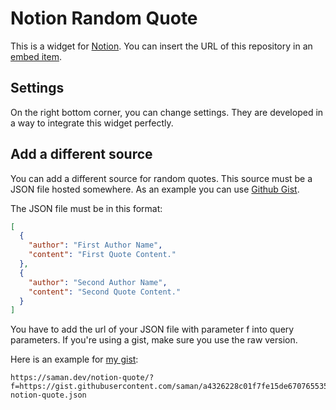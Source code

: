 # Notion Random Quote
This is a widget for [Notion](https://notion.so). You can insert the URL of this repository in an [embed item](https://www.notion.so/Embeds-6b7133323590447b9d8e963c136ebce5#5d54f8a0f7a44547b94d023bc09c2c55).

## Settings
On the right bottom corner, you can change settings. They are developed in a way to integrate this widget perfectly.

## Add a different source
You can add a different source for random quotes. This source must be a JSON file hosted somewhere.
As an example you can use [Github Gist](https://gist.github.com/).

The JSON file must be in this format:
```json
[
  {
    "author": "First Author Name",
    "content": "First Quote Content."
  },
  {
    "author": "Second Author Name",
    "content": "Second Quote Content."
  }
]
```

You have to add the url of your JSON file with parameter f into query parameters.
If you're using a gist, make sure you use the raw version.

Here is an example for [my gist](https://gist.github.com/saman/a4326228c01f7fe15de6707655352300):
```
https://saman.dev/notion-quote/?f=https://gist.githubusercontent.com/saman/a4326228c01f7fe15de6707655352300/raw/6ae8c92baae70fb842ddf91f3465ccab5f7b1622/my-notion-quote.json
```
